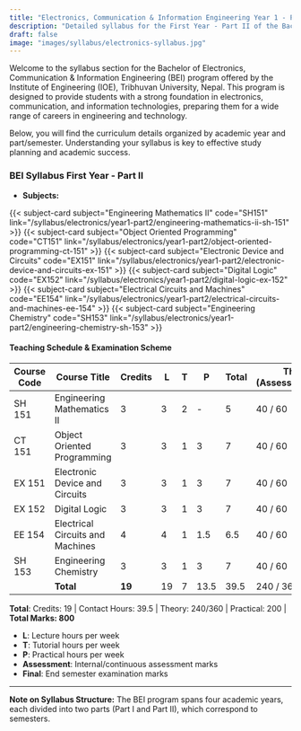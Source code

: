 ```yaml
---
title: "Electronics, Communication & Information Engineering Year 1 - Part II Syllabus | IOE, Tribhuvan University"
description: "Detailed syllabus for the First Year - Part II of the Bachelor of Electronics, Communication & Information Engineering (BEI) program at the Institute of Engineering (IOE), Tribhuvan University. Includes subjects, teaching schedule, and examination scheme."
draft: false
image: "images/syllabus/electronics-syllabus.jpg"
---
```


Welcome to the syllabus section for the Bachelor of Electronics, Communication & Information Engineering (BEI) program offered by the Institute of Engineering (IOE), Tribhuvan University, Nepal. This program is designed to provide students with a strong foundation in electronics, communication, and information technologies, preparing them for a wide range of careers in engineering and technology.

Below, you will find the curriculum details organized by academic year and part/semester. Understanding your syllabus is key to effective study planning and academic success.

### BEI Syllabus First Year - Part II

- **Subjects:**
    <!-- 1. [Engineering Mathematics II (SH151)](engineering-mathematics-ii-sh-151)
    2. [Object Oriented Programming (CT151)](object-oriented-programming-ct-151)
    3. [Electronic Device and Circuits (EX151)](electronic-device-and-circuits-ex-151)
    4. [Digital Logic (EX152)](digital-logic-ex-152)
    5. [Electrical Circuits and Machines (EE154)](electrical-circuits-and-machines-ee-154)
    6. [Engineering Chemistry (SH153)](engineering-chemistry-sh-153) -->

<div class="grid grid-cols-1 sm:grid-cols-2 lg:grid-cols-3 xl:grid-cols-3 gap-6">
{{< subject-card 
    subject="Engineering Mathematics II"
    code="SH151"
    link="/syllabus/electronics/year1-part2/engineering-mathematics-ii-sh-151" 
>}}
{{< subject-card 
    subject="Object Oriented Programming"
    code="CT151"
    link="/syllabus/electronics/year1-part2/object-oriented-programming-ct-151"
>}}
{{< subject-card 
    subject="Electronic Device and Circuits"
    code="EX151"
    link="/syllabus/electronics/year1-part2/electronic-device-and-circuits-ex-151"
>}} 
{{< subject-card 
    subject="Digital Logic"
    code="EX152"
    link="/syllabus/electronics/year1-part2/digital-logic-ex-152"
>}} 
{{< subject-card 
    subject="Electrical Circuits and Machines"
    code="EE154"
    link="/syllabus/electronics/year1-part2/electrical-circuits-and-machines-ee-154"
>}}  
{{< subject-card 
    subject="Engineering Chemistry"
    code="SH153"
    link="/syllabus/electronics/year1-part2/engineering-chemistry-sh-153"
>}}
</div>  

#### Teaching Schedule & Examination Scheme

| Course Code | Course Title                   | Credits | L | T | P  | Total | Theory (Assessment/Final) | Practical (Assessment/Final) | Total |
|-------------|--------------------------------|---------|---|---|----|-------|--------------------------|------------------------------|-------|
| SH 151      | Engineering Mathematics II     | 3       | 3 | 2 | -  | 5     | 40 / 60                  | - / -                        | 100   |
| CT 151      | Object Oriented Programming    | 3       | 3 | 1 | 3  | 7     | 40 / 60                  | 50 / -                       | 150   |
| EX 151      | Electronic Device and Circuits | 3       | 3 | 1 | 3  | 7     | 40 / 60                  | 50 / -                       | 150   |
| EX 152      | Digital Logic                  | 3       | 3 | 1 | 3  | 7     | 40 / 60                  | 50 / -                       | 150   |
| EE 154      | Electrical Circuits and Machines| 4      | 4 | 1 |1.5 | 6.5   | 40 / 60                  | 25 / -                       | 125   |
| SH 153      | Engineering Chemistry          | 3       | 3 | 1 | 3  | 7     | 40 / 60                  | 25 / -                       | 125   |
|             | **Total**                      | **19**  |19 | 7 |13.5|39.5   | 240 / 360                | 200 / -                      | 800   |

**Total**: Credits: 19 | Contact Hours: 39.5 | Theory: 240/360 | Practical: 200 | **Total Marks: 800**

- **L**: Lecture hours per week
- **T**: Tutorial hours per week
- **P**: Practical hours per week
- **Assessment**: Internal/continuous assessment marks
- **Final**: End semester examination marks
---

**Note on Syllabus Structure:**
The BEI program spans four academic years, each divided into two parts (Part I and Part II), which correspond to semesters.